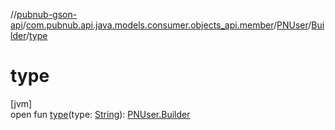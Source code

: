 //[pubnub-gson-api](../../../../index.md)/[com.pubnub.api.java.models.consumer.objects_api.member](../../index.md)/[PNUser](../index.md)/[Builder](index.md)/[type](type.md)

# type

[jvm]\
open fun [type](type.md)(type: [String](https://docs.oracle.com/javase/8/docs/api/java/lang/String.html)): [PNUser.Builder](index.md)
